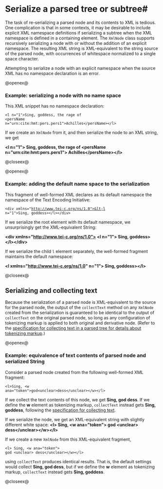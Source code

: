 # Serialize a parsed tree or subtree#

The task of re-serializing a parsed node and its contents to XML is tedious.  One complication is that in some contexts, it may be desirable to include explicit XML namespace definitions if serializing a subtree when the XML namespace is defined in a containing element.  The `XmlNode` class supports recursively serializing a node with or without the addition of an explicit namespace.  The resulting XML string is XML-equivalent to the string source of the parsed node, with occurrences of whitespace normalized to a single space character.

Attempting to serialize a node with an explicit namespace when the source XML has no namespace declaration is an error.


@openex@

### Example: serializing a node with no name space ###

This XML snippet has no namespace declaration:

<code concordion:set="#il1">&lt;l n="1">Sing, goddess, the rage of &lt;persName n="urn:cite:hmt:pers.pers1">Achilles&lt;/persName>&lt;/l></code>

If we create an `XmlNode` from it, and then serialize the node to an XML string,
we get  


<strong concordion:assertEquals="serialize(#il1)">&lt;l n="1"> Sing, goddess, the rage of &lt;persName n="urn:cite:hmt:pers.pers1"> Achilles&lt;/persName>&lt;/l></strong>




@closeex@


@openex@

### Example: adding the default name space to the serialization ###


This fragment of well-formed XML declares as its default namespace the namespace of the Text Encoding Initiative:

<code concordion:set="#il1ns">&lt;div xmlns="http://www.tei-c.org/ns/1.0">&lt;l n="1">Sing, goddess>&lt;/l>&lt;/div></code>

If we serialize the root element with its default namespace, we unsurprisingly get the XML-equivalent String:

<strong concordion:assertEquals="serializeWithNS(#il1ns)">&lt;div xmlns="http://www.tei-c.org/ns/1.0"> &lt;l n="1"> Sing, goddess>&lt;/l>&lt;/div></strong>

If we serialize the child `l` element separately, the well-formed fragment maintains the default namespace:

<strong concordion:assertEquals="serializeChildWithNS(#il1ns)">&lt;l  xmlns="http://www.tei-c.org/ns/1.0" n="1"> Sing, goddess>&lt;/l></strong>



@closeex@


## Serializing and collecting text ##

Because the serialization of a parsed node is XML-equivalent to the source for the parsed node, the output of the `collectText` method on any `XmlNode` created from the serialization is guaranteed to be identical to the output of `collectText` on the original parsed node, so long as any configuration of tokenizing markup is applied to both original and derivative node.  (Refer to the [specification for collecting text in a parsed tree for details about tokenizing markup](../collectText/CollectText.html).)


@openex@

### Example: equivalence of text contents of parsed node and serialized String ###

Consider a parsed node created from the following well-formed XML fragment:

<code concordion:set="#ana">&lt;l>Sing, &lt;w ana="token">god&lt;unclear>dess&lt;/unclear>&lt;/w>&lt;/l></code>

If we collect the text contents of this node, we get
<strong concordion:assertEquals="collectText(#ana)">Sing, god dess</strong>.  If we define the <strong concordion:set="#magicelem">w</strong> element as tokenizing markup, `collectText` instead gets <strong concordion:assertEquals="collectTextByElem(#magicelem, #ana)">Sing, goddess</strong>, following the [specification for collecting text](../collectText/CollectText.html).


If we serialize the node, we get an XML-equivalent string with slightly different white space: <strong concordion:assertEquals="serialize(#ana)">&lt;l> Sing, &lt;w ana="token"> god &lt;unclear> dess&lt;/unclear>&lt;/w>&lt;/l></strong>

If we create a new `XmlNode` from this XML-equivalent fragment,

<code concordion:set="#deriv">&lt;l> Sing, &lt;w ana="token"> god &lt;unclear> dess&lt;/unclear>&lt;/w>&lt;/l></code>

using `collectText` produces identical results.  That is, the default settings would collect  <strong concordion:assertEquals="collectText(#deriv)">Sing, god dess</strong>, but if we define the **w** element as tokenizing markup, `collectText` instead gets <strong concordion:assertEquals="collectTextByElem(#magicelem, #deriv)">Sing, goddess</strong>.


@closeex@
